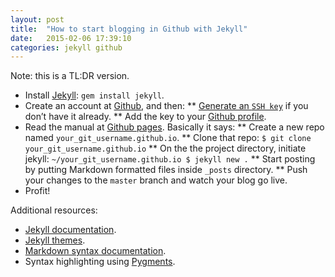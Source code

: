 ```yaml
---
layout: post
title:  "How to start blogging in Github with Jekyll"
date:   2015-02-06 17:39:10
categories: jekyll github
---
```


Note: this is a TL:DR version.

* Install [Jekyll](http://jekyllrb.com/): `gem install jekyll`.
* Create an account at [Github](https://github.com/), and then:
** [Generate an `SSH key`](https://help.github.com/articles/generating-ssh-keys/) if you don’t have it already.
** Add the key to your [Github profile](https://github.com/settings/ssh).
* Read the manual at [Github pages](https://pages.github.com/). Basically it says:
** Create a new repo named `your_git_username.github.io`.
** Clone that repo: `$ git clone your_git_username.github.io`
** On the the project directory, initiate jekyll: `~/your_git_username.github.io $ jekyll new .`
** Start posting by putting Markdown formatted files inside `_posts` directory.
** Push your changes to the `master` branch and watch your blog go live.
* Profit!

Additional resources: 
* [Jekyll documentation](http://jekyllrb.com/docs/home/).
* [Jekyll themes](http://jekyllthemes.org/).
* [Markdown syntax documentation](http://daringfireball.net/projects/markdown/syntax).
* Syntax highlighting using [Pygments](http://pygments.org/).
